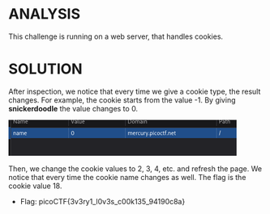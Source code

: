 # ANALYSIS
This challenge is running on a web server, that handles cookies.  
  

# SOLUTION
After inspection, we notice that every time we give a cookie type, the result changes. For example, the cookie starts from the value -1. By giving **snickerdoodle** the value changes to 0.  
  


![](assets/solve.png)  
  
Then, we change the cookie values to 2, 3, 4, etc. and refresh the page. We notice that every time the cookie name changes as well. The flag is the cookie value 18.  
  

* Flag: picoCTF{3v3ry1_l0v3s_c00k135_94190c8a}
